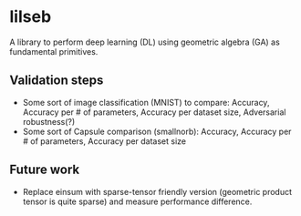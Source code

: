 # lilseb

A library to perform deep learning (DL) using geometric algebra (GA) as fundamental primitives.

## Validation steps

- Some sort of image classification (MNIST) to compare: Accuracy, Accuracy per # of parameters, Accuracy per dataset size, Adversarial robustness(?)
- Some sort of Capsule comparison (smallnorb): Accuracy, Accuracy per # of parameters, Accuracy per dataset size

## Future work

- Replace einsum with sparse-tensor friendly version (geometric product tensor is quite sparse) and measure performance difference.
